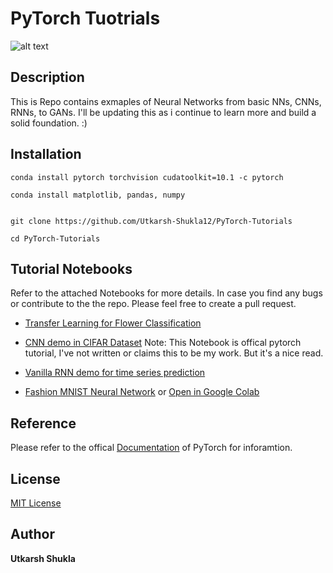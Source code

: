 # PyTorch Tuotrials
![alt text](https://github.com/[username]/[reponame]/blob/[branch]/image.jpg?raw=true)

## Description

This is Repo contains exmaples of Neural Networks from basic NNs, CNNs, RNNs, to GANs. I'll be updating this as i continue to learn more and build
a solid foundation. :)

## Installation
```
conda install pytorch torchvision cudatoolkit=10.1 -c pytorch

conda install matplotlib, pandas, numpy


git clone https://github.com/Utkarsh-Shukla12/PyTorch-Tutorials

cd PyTorch-Tutorials

```

## Tutorial Notebooks

Refer to the attached Notebooks for more details. In case you find any bugs or contribute to the the repo. Please feel free to create a pull request.

* [Transfer Learning for Flower Classification](https://github.com/Utkarsh-Shukla12/PyTorch-Tutorials/blob/master/FlowerClassifier.ipynb)

* [CNN demo in CIFAR Dataset](https://github.com/Utkarsh-Shukla12/PyTorch-Tutorials/blob/master/cifar10_tutorial.ipynb)
Note: This Notebook is offical pytorch tutorial, I've not written or claims this to be my work. But it's a nice read.

* [Vanilla RNN demo for time series prediction](https://github.com/Utkarsh-Shukla12/PyTorch-Tutorials/blob/master/Simple_RNN_Example.ipynb)

* [Fashion MNIST Neural Network](https://github.com/Utkarsh-Shukla12/PyTorch-Tutorials/blob/master/First_Neural_Network.ipynb) or  [Open in Google Colab](https://colab.research.google.com/drive/10xZlDQND6ci9AtoKGlUG1Is6FE4LJICj?usp=sharing)

## Reference

Please refer to the offical [Documentation](https://pytorch.org/docs/stable/index.html) of PyTorch for inforamtion.

## License

[MIT License](https://en.wikipedia.org/wiki/MIT_License)

## Author 
**Utkarsh Shukla**
